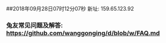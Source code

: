 ##2018年09月28日07时12分07秒 新址: 159.65.123.92
### 兔友常见问题及解答: https://github.com/wanggonging/d/blob/w/FAQ.md
